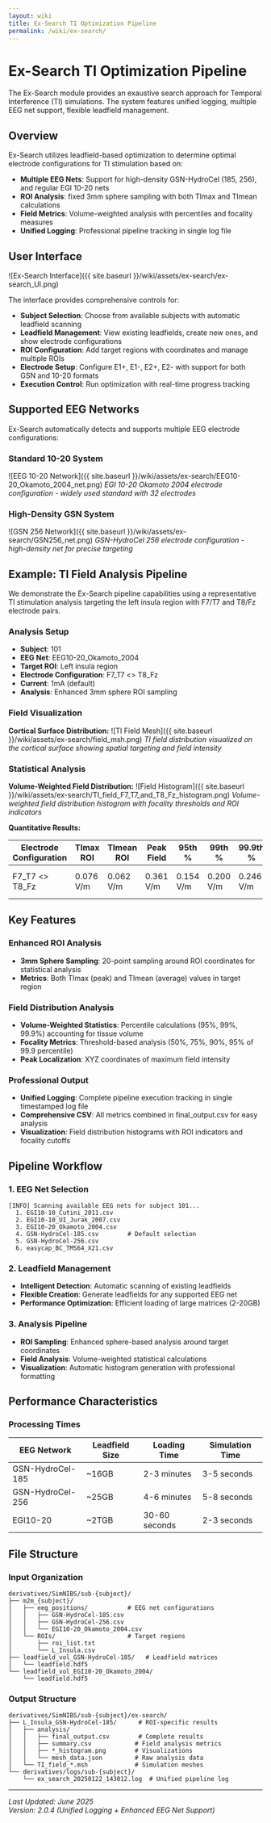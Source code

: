 ```yaml
---
layout: wiki
title: Ex-Search TI Optimization Pipeline
permalink: /wiki/ex-search/
---
```


# Ex-Search TI Optimization Pipeline

The Ex-Search module provides an exaustive search approach for Temporal Interference (TI) simulations. The system features unified logging, multiple EEG net support, flexible leadfield management.

## Overview

Ex-Search utilizes leadfield-based optimization to determine optimal electrode configurations for TI stimulation based on:
- **Multiple EEG Nets**: Support for high-density GSN-HydroCel (185, 256), and regular EGI 10-20 nets
- **ROI Analysis**: fixed 3mm sphere sampling with both TImax and TImean calculations
- **Field Metrics**: Volume-weighted analysis with percentiles and focality measures
- **Unified Logging**: Professional pipeline tracking in single log file

## User Interface

![Ex-Search Interface]({{ site.baseurl }}/wiki/assets/ex-search/ex-search_UI.png)

The interface provides comprehensive controls for:
- **Subject Selection**: Choose from available subjects with automatic leadfield scanning
- **Leadfield Management**: View existing leadfields, create new ones, and show electrode configurations
- **ROI Configuration**: Add target regions with coordinates and manage multiple ROIs
- **Electrode Setup**: Configure E1+, E1-, E2+, E2- with support for both GSN and 10-20 formats
- **Execution Control**: Run optimization with real-time progress tracking

## Supported EEG Networks

Ex-Search automatically detects and supports multiple EEG electrode configurations:

### Standard 10-20 System
![EEG 10-20 Network]({{ site.baseurl }}/wiki/assets/ex-search/EEG10-20_Okamoto_2004_net.png)
*EGI 10-20 Okamoto 2004 electrode configuration - widely used standard with 32 electrodes*

### High-Density GSN System  
![GSN 256 Network]({{ site.baseurl }}/wiki/assets/ex-search/GSN256_net.png)
*GSN-HydroCel 256 electrode configuration - high-density net for precise targeting*

## Example: TI Field Analysis Pipeline

We demonstrate the Ex-Search pipeline capabilities using a representative TI stimulation analysis targeting the left insula region with F7/T7 and T8/Fz electrode pairs.

### Analysis Setup
- **Subject**: 101
- **EEG Net**: EEG10-20_Okamoto_2004
- **Target ROI**: Left insula region
- **Electrode Configuration**: F7_T7 <> T8_Fz
- **Current**: 1mA (default)
- **Analysis**: Enhanced 3mm sphere ROI sampling

### Field Visualization

**Cortical Surface Distribution:**
![TI Field Mesh]({{ site.baseurl }}/wiki/assets/ex-search/field_msh.png)
*TI field distribution visualized on the cortical surface showing spatial targeting and field intensity*

### Statistical Analysis

**Volume-Weighted Field Distribution:**
![Field Histogram]({{ site.baseurl }}/wiki/assets/ex-search/TI_field_F7_T7_and_T8_Fz_histogram.png)
*Volume-weighted field distribution histogram with focality thresholds and ROI indicators*

**Quantitative Results:**

| Electrode Configuration | TImax ROI | TImean ROI | Peak Field | 95th % | 99th % | 99.9th % | Focality 50% | Focality 75% | Focality 90% | Focality 95% | Peak Location |
|------------------------|-----------|------------|------------|--------|--------|----------|--------------|--------------|--------------|--------------|---------------|
| F7_T7 <> T8_Fz | 0.076 V/m | 0.062 V/m | 0.361 V/m | 0.154 V/m | 0.200 V/m | 0.246 V/m | 81.9 mm² | 13.4 mm² | 2.9 mm² | 1.6 mm² | (-45.12, 34.09, -40.45) |

## Key Features

### Enhanced ROI Analysis
- **3mm Sphere Sampling**: 20-point sampling around ROI coordinates for statistical analysis
- **Metrics**: Both TImax (peak) and TImean (average) values in target region

### Field Distribution Analysis
- **Volume-Weighted Statistics**: Percentile calculations (95%, 99%, 99.9%) accounting for tissue volume
- **Focality Metrics**: Threshold-based analysis (50%, 75%, 90%, 95% of 99.9 percentile)
- **Peak Localization**: XYZ coordinates of maximum field intensity

### Professional Output
- **Unified Logging**: Complete pipeline execution tracking in single timestamped log file
- **Comprehensive CSV**: All metrics combined in final_output.csv for easy analysis
- **Visualization**: Field distribution histograms with ROI indicators and focality cutoffs

## Pipeline Workflow

### 1. EEG Net Selection
```
[INFO] Scanning available EEG nets for subject 101...
  1. EGI10-10_Cutini_2011.csv
  2. EGI10-10_UI_Jurak_2007.csv  
  3. EGI10-20_Okamoto_2004.csv
  4. GSN-HydroCel-185.csv        # Default selection
  5. GSN-HydroCel-256.csv
  6. easycap_BC_TMS64_X21.csv
```

### 2. Leadfield Management
- **Intelligent Detection**: Automatic scanning of existing leadfields
- **Flexible Creation**: Generate leadfields for any supported EEG net
- **Performance Optimization**: Efficient loading of large matrices (2-20GB)

### 3. Analysis Pipeline
- **ROI Sampling**: Enhanced sphere-based analysis around target coordinates
- **Field Analysis**: Volume-weighted statistical calculations
- **Visualization**: Automatic histogram generation with professional formatting

## Performance Characteristics

### Processing Times

| EEG Network | Leadfield Size | Loading Time | Simulation Time |
|-------------|----------------|--------------|-----------------|
| GSN-HydroCel-185 | ~16GB | 2-3 minutes | 3-5 seconds |
| GSN-HydroCel-256 | ~25GB | 4-6 minutes | 5-8 seconds |
| EGI10-20 | ~2TGB | 30-60 seconds | 2-3 seconds |

## File Structure

### Input Organization
```
derivatives/SimNIBS/sub-{subject}/
├── m2m_{subject}/
│   ├── eeg_positions/           # EEG net configurations
│   │   ├── GSN-HydroCel-185.csv
│   │   ├── GSN-HydroCel-256.csv
│   │   └── EGI10-20_Okamoto_2004.csv
│   └── ROIs/                    # Target regions
│       ├── roi_list.txt
│       └── L_Insula.csv
├── leadfield_vol_GSN-HydroCel-185/   # Leadfield matrices
│   └── leadfield.hdf5
└── leadfield_vol_EGI10-20_Okamoto_2004/
    └── leadfield.hdf5
```

### Output Structure
```
derivatives/SimNIBS/sub-{subject}/ex-search/
├── L_Insula_GSN-HydroCel-185/      # ROI-specific results
│   ├── analysis/
│   │   ├── final_output.csv        # Complete results
│   │   ├── summary.csv            # Field analysis metrics
│   │   ├── *_histogram.png        # Visualizations
│   │   └── mesh_data.json         # Raw analysis data
│   └── TI_field_*.msh             # Simulation meshes
└── derivatives/logs/sub-{subject}/
    └── ex_search_20250122_143012.log  # Unified pipeline log
```

---

*Last Updated: June 2025*  
*Version: 2.0.4 (Unified Logging + Enhanced EEG Net Support)*  
